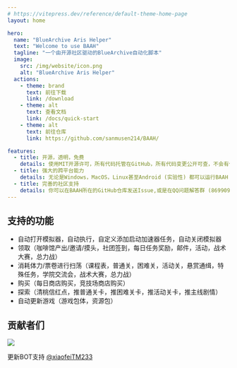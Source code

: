 ```yaml
---
# https://vitepress.dev/reference/default-theme-home-page
layout: home

hero:
  name: "BlueArchive Aris Helper"
  text: "Welcome to use BAAH"
  tagline: "一个由开源社区驱动的BlueArchive自动化脚本"
  image:
    src: /img/website/icon.png
    alt: "BlueArchive Aris Helper"
  actions:
    - theme: brand
      text: 前往下载
      link: /download
    - theme: alt
      text: 查看文档
      link: /docs/quick-start
    - theme: alt
      text: 前往仓库
      link: https://github.com/sanmusen214/BAAH/

features:
  - title: 开源，透明，免费
    details: 使用MIT开源许可，所有代码托管在GitHub，所有代码变更公开可查，不会有任何付费内容。
  - title: 强大的跨平台能力
    details: 无论是Windows，MacOS，Linux甚至Android (实验性) 都可以运行BAAH
  - title: 完善的社区支持
    details: 你可以在BAAH所在的GitHub仓库发送Issue,或是在QQ问题解答群 (869909298) 中提出问题。
---
```


## 支持的功能

- 自动打开模拟器，自动执行，自定义添加启动加速器任务，自动关闭模拟器
- 领取（咖啡馆产出/邀请/摸头，社团签到，每日任务奖励，邮件，活动，战术大赛，总力战）
- 消耗体力/票卷进行扫荡（课程表，普通关，困难关，活动关，悬赏通缉，特殊任务，学院交流会，战术大赛，总力战）
- 购买（每日商店购买，竞技场商店购买）
- 探索（清桃信红点，推普通关卡，推困难关卡，推活动关卡，推主线剧情）
- 自动更新游戏（游戏包体，资源包）

## 贡献者们
<a></a>
<a href="https://github.com/sanmusen214/BAAH/graphs/contributors">
  <img src="https://contrib.rocks/image?repo=sanmusen214/BAAH" />
</a>

更新BOT支持 [@xiaofeiTM233](https://github.com/xiaofeiTM233)